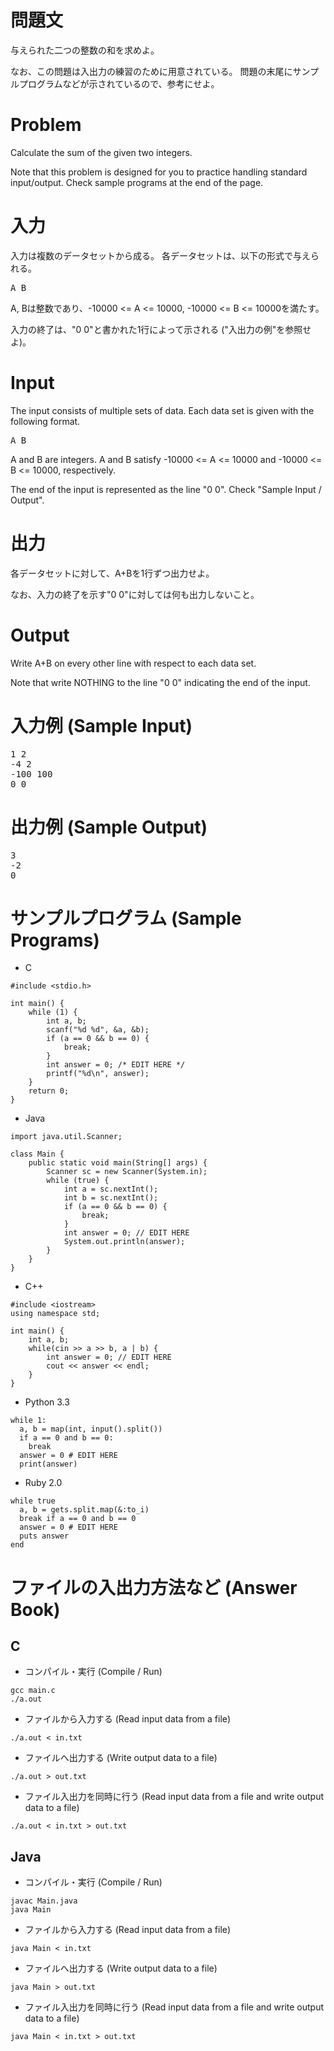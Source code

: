 問題文
==
与えられた二つの整数の和を求めよ。

なお、この問題は入出力の練習のために用意されている。
問題の末尾にサンプルプログラムなどが示されているので、参考にせよ。

Problem
==
Calculate the sum of the given two integers.

Note that this problem is designed for you to practice handling standard input/output.
Check sample programs at the end of the page.

入力
==
入力は複数のデータセットから成る。
各データセットは、以下の形式で与えられる。

<pre>
A B
</pre>

A, Bは整数であり、-10000 <= A <= 10000, -10000 <= B <= 10000を満たす。

入力の終了は、"0 0"と書かれた1行によって示される ("入出力の例"を参照せよ)。

Input
==
The input consists of multiple sets of data.
Each data set is given with the following format.

<pre>
A B
</pre>

A and B are integers. A and B satisfy -10000 <= A <= 10000 and -10000 <= B <= 10000, respectively.

The end of the input is represented as the line "0 0". Check "Sample Input / Output".

出力
==
各データセットに対して、A+Bを1行ずつ出力せよ。

なお、入力の終了を示す"0 0"に対しては何も出力しないこと。

Output
==
Write A+B on every other line with respect to each data set.

Note that write NOTHING to the line "0 0" indicating the end of the input.

入力例 (Sample Input)
==
<pre>
1 2
-4 2
-100 100
0 0
</pre>

出力例 (Sample Output)
==
<pre>
3
-2
0
</pre>

サンプルプログラム (Sample Programs)
==
* C

```
#include <stdio.h>

int main() {
    while (1) {
        int a, b;
        scanf("%d %d", &a, &b);
        if (a == 0 && b == 0) {
            break;
        }
        int answer = 0; /* EDIT HERE */
        printf("%d\n", answer);
    }
    return 0;
}
```

* Java

```
import java.util.Scanner;

class Main {
    public static void main(String[] args) {
        Scanner sc = new Scanner(System.in);
        while (true) {
            int a = sc.nextInt();
            int b = sc.nextInt();
            if (a == 0 && b == 0) {
                break;
            }
            int answer = 0; // EDIT HERE
            System.out.println(answer);
        }
    }
}
```

* C++

```
#include <iostream>
using namespace std;

int main() {
    int a, b;
    while(cin >> a >> b, a | b) {
        int answer = 0; // EDIT HERE
        cout << answer << endl;
    }
}
```

* Python 3.3

```
while 1:
  a, b = map(int, input().split())
  if a == 0 and b == 0:
    break
  answer = 0 # EDIT HERE
  print(answer)
```

* Ruby 2.0

```
while true
  a, b = gets.split.map(&:to_i)
  break if a == 0 and b == 0
  answer = 0 # EDIT HERE
  puts answer
end
```

ファイルの入出力方法など (Answer Book)
==
C
--

* コンパイル・実行 (Compile / Run)

```
gcc main.c
./a.out
```

* ファイルから入力する (Read input data from a file)

```
./a.out < in.txt
```

* ファイルへ出力する (Write output data to a file)

```
./a.out > out.txt
```

* ファイル入出力を同時に行う (Read input data from a file and write output data to a file)

```
./a.out < in.txt > out.txt
```

Java
--

* コンパイル・実行 (Compile / Run)

```
javac Main.java
java Main
```

* ファイルから入力する (Read input data from a file)

```
java Main < in.txt
```

* ファイルへ出力する (Write output data to a file)

```
java Main > out.txt
```

* ファイル入出力を同時に行う (Read input data from a file and write output data to a file)

```
java Main < in.txt > out.txt
```
